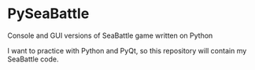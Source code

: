 # PySeaBattle
Console and GUI versions of SeaBattle game written on Python

I want to practice with Python and PyQt, so this repository will contain my SeaBattle code.

